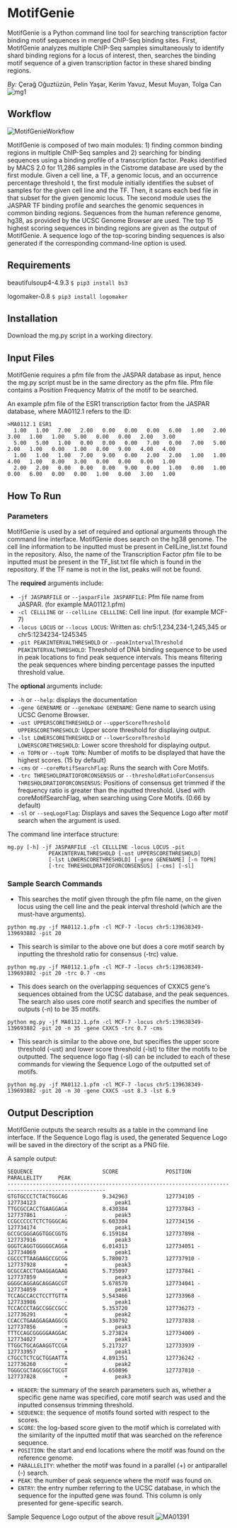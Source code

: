 # MotifGenie
MotifGenie is a Python command line tool for searching transcription factor binding motif sequences in merged ChIP-Seq binding sites. First, MotifGenie analyzes multiple ChIP-Seq samples simultaneously to identify shard binding regions for a locus of interest, then, searches the binding motif sequence of a given transcription factor in these shared binding regions.

*By:* Çerağ Oğuztüzün, Pelin Yaşar, Kerim Yavuz, Mesut Muyan, Tolga Can
![mg1](https://user-images.githubusercontent.com/38559757/117874575-cdfc1900-b2a9-11eb-8677-bf2997f75091.jpg)


## Workflow  
![MotifGenieWorkflow](https://user-images.githubusercontent.com/38559757/114838020-f85ad380-9ddc-11eb-9643-86b475f34198.png)

MotifGenie is composed of two main modules: 1) finding common binding regions in multiple ChIP-Seq samples and 2) searching for binding sequences using a binding profile of a transcription factor. Peaks identified by MACS 2.0 for 11,286 samples in the Cistrome database are used by the first module. Given a cell line, a TF, a genomic locus, and an occurrence percentage threshold t, the first module initially identifies the subset of samples for the given cell line and the TF. Then, it scans each bed file in that subset for the given genomic locus. The second module uses the JASPAR TF binding profile and searches the genomic sequences in common binding regions. Sequences from the human reference genome, hg38, as provided by the UCSC Genome Browser are used. The top 15 highest scoring sequences in binding regions are given as the output of MotifGenie. A sequence logo of the top-scoring binding sequences is also generated if the corresponding command-line option is used.

## Requirements 
beautifulsoup4-4.9.3
`$ pip3 install bs3` 

logomaker-0.8 
`$ pip3 install logomaker`
## Installation  
Download the mg.py script in a working directory.
## Input Files 
MotifGenie requires a pfm file from the JASPAR database as input, hence the mg.py script must be in the same directory as the pfm file. Pfm file contains a Position Frequency Matrix of the motif to be searched.

An example pfm file of the ESR1 transcription factor from the JASPAR database, where MA0112.1 refers to the ID:
```
>MA0112.1 ESR1
  1.00   1.00   7.00   2.00   0.00   0.00   0.00   6.00   1.00   2.00   3.00   1.00   1.00   5.00   0.00   0.00   2.00   3.00
  5.00   5.00   1.00   0.00   0.00   0.00   7.00   0.00   7.00   5.00   2.00   1.00   0.00   1.00   8.00   9.00   4.00   4.00
  1.00   1.00   1.00   7.00   9.00   0.00   2.00   2.00   1.00   1.00   4.00   1.00   8.00   3.00   0.00   0.00   0.00   1.00
  2.00   2.00   0.00   0.00   0.00   9.00   0.00   1.00   0.00   1.00   0.00   6.00   0.00   0.00   1.00   0.00   3.00   1.00
```
## How To Run
### Parameters
MotifGenie is used by a set of required and optional arguments through the command line interface. MotifGenie does search on the hg38 genome. The cell line information to be inputted must be present in CellLine_list.txt found in the repository. Also, the name of the Transcription Factor pfm file to be inputted must be present in the TF_list.txt file which is found in the repository. If the TF name is not in the list, peaks will not be found.

The **required** arguments include:
- `-jf JASPARFILE` or `--jasparFile JASPARFILE`: Pfm file name from JASPAR. (for example MA0112.1.pfm)
- `-cl CELLLINE` or `--cellLine CELLLINE`: Cell line input. (for example MCF-7)
- `-locus LOCUS` or `--locus LOCUS`: Written as: chr5:1,234,234-1,245,345 or chr5:1234234-1245345
- `-pit PEAKINTERVALTHRESHOLD` or `--peakIntervalThreshold PEAKINTERVALTHRESHOLD`: Threshold of DNA binding sequence to be used in peak locations to find peak sequence intervals. This means filtering the peak sequences where binding percentage passes the inputted threshold value.

The **optional** arguments include:
- `-h` or `--help`: displays the documentation
- `-gene GENENAME` or `--geneName GENENAME`: Gene name to search using UCSC Genome Browser.
- `-ust UPPERSCORETHRESHOLD` or `--upperScoreThreshold UPPERSCORETHRESHOLD`: Upper score threshold for displaying output.
- `-lst LOWERSCORETHRESHOLD` or `--lowerScoreThreshold LOWERSCORETHRESHOLD`: Lower score threshold for displaying output.
- `-n TOPN` or `--topN TOPN`: Number of motifs to be displayed that have the highest scores. (15 by default)
- `-cms` or `--coreMotifSearchFlag`: Runs the search with Core Motifs.
- `-trc THRESHOLDRATIOFORCONSENSUS` or `--thresholdRatioForConsensus THRESHOLDRATIOFORCONSENSUS`: Positions of consensus get trimmed if the frequency ratio is greater than the inputted threshold. Used with coreMotifSearchFlag, when searching using Core Motifs. (0.66 by default)
- `-sl` or `--seqLogoFlag`: Displays and saves the Sequence Logo after motif search when the argument is used.

The command line interface structure: 
```
mg.py [-h] -jf JASPARFILE -cl CELLLINE -locus LOCUS -pit
             PEAKINTERVALTHRESHOLD [-ust UPPERSCORETHRESHOLD]
             [-lst LOWERSCORETHRESHOLD] [-gene GENENAME] [-n TOPN]
             [-trc THRESHOLDRATIOFORCONSENSUS] [-cms] [-sl]
```
### Sample Search Commands
- This searches the motif given through the pfm file name, on the given locus using the cell line and the peak interval threshold (which are the must-have arguments).

`python mg.py -jf MA0112.1.pfm -cl MCF-7 -locus chr5:139638349-139693882 -pit 20`
- This search is similar to the above one but does a core motif search by inputting the threshold ratio for consensus (-trc) value.

`python mg.py -jf MA0112.1.pfm -cl MCF-7 -locus chr5:139638349-139693882 -pit 20 -trc 0.7 -cms`
- This does search on the overlapping sequences of CXXC5 gene's sequences obtained from the UCSC database, and the peak sequences. The search also uses core motif search and specifies the number of outputs (-n) to be 35 motifs.

`python mg.py -jf MA0112.1.pfm -cl MCF-7 -locus chr5:139638349-139693882 -pit 20 -n 35 -gene CXXC5 -trc 0.7 -cms`
- This search is similar to the above one, but specifies the upper score threshold (-ust) and lower score threshold (-lst) to filter the motifs to be outputted. The sequence logo flag (-sl) can be included to each of these commands for viewing the Sequence Logo of the outputted set of motifs.

`python mg.py -jf MA0112.1.pfm -cl MCF-7 -locus chr5:139638349-139693882 -pit 20 -n 30 -gene CXXC5 -ust 8.3 -lst 6.9`
## Output Description 
MotifGenie outputs the search results as a table in the command line interface. If the Sequence Logo flag is used, the generated Sequence Logo will be saved in the directory of the script as a PNG file.

A sample output:
```
SEQUENCE                      SCORE               POSITION                      PARALLELITY     PEAK
-----------------------------------------------------------------------------------------------------
GTGTGCCCTCTACTGGCAG           9.342963            127734105 - 127734123         -               peak1
TTGCGCCACCTGAAGGAGA           8.430384            127737843 - 127737861         -               peak3
CCGCCCCCTCTCTGGGCAG           6.603304            127734156 - 127734174         -               peak1
GCCGCGGGAGGTGGCGGTG           6.159184            127737898 - 127737916         +               peak3
GGGTCAGGTGGGGGCAGGA           6.014313            127734051 - 127734069         +               peak1
CGCCCTTAAGAAGCCGCGG           5.780073            127737910 - 127737928         +               peak3
GCGCCACCTGAAGGAGAAG           5.735097            127737841 - 127737859         +               peak3
GGGGCAGGAGCAGGAGCGT           5.678570            127734041 - 127734059         +               peak1
TCCAGCCACCTCCTTGTTA           5.543466            127733968 - 127733986         -               peak1
TCCACCCTAGCCGGCCGCC           5.353720            127736273 - 127736291         +               peak2
CCACCTGAAGGAGAAGGCG           5.330792            127737838 - 127737856         +               peak3
TTTCCAGCGGGGGAAGGAC           5.273824            127734009 - 127734027         +               peak1
TTGGCTGCAGAAGGTCCGA           5.217327            127733939 - 127733957         +               peak1
CTGCCTCTCGCTGGAATTA           4.891351            127736242 - 127736260         +               peak2
TGGGCGCTAGCGGCTGCGT           4.650896            127737810 - 127737828         +               peak3
```

- `HEADER`: the summary of the search parameters such as, whether a specific gene name was specified, core motif search was used and the inputted consensus trimming threshold.
- `SEQUENCE`: the sequence of motifs found sorted with respect to the scores.
- `SCORE`: the log-based score given to the motif which is correlated with the similarity of the inputted motif that was searched on the reference sequence.
- `POSITION`: the start and end locations where the motif was found on the reference genome.
- `PARALLELITY`: whether the motif was found in a parallel (+) or antiparallel (-) search.
- `PEAK`: the number of peak sequence where the motif was found on.
- `ENTRY`: the entry number referring to the UCSC database, in which the sequence for the inputted gene was found. This column is only presented for gene-specific search.

Sample Sequence Logo output of the above result
![MA01391](https://user-images.githubusercontent.com/38559757/109424770-33a06f00-79f6-11eb-83ec-fdbf9fc6b904.png)


